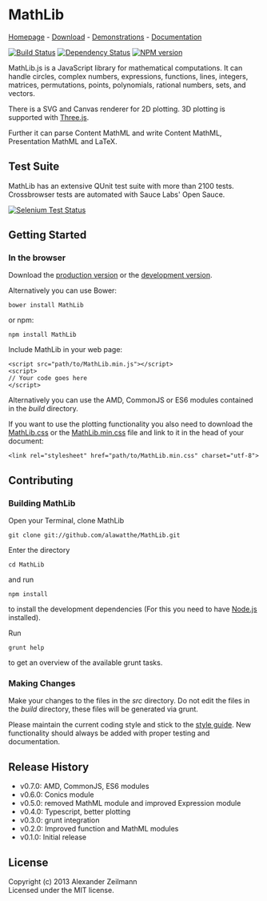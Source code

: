 # MathLib
[Homepage](http://mathlib.de/en/) - [Download](http://mathlib.de/en/download) - [Demonstrations](http://mathlib.de/en/demos) - [Documentation](http://mathlib.de/en/docs)

[![Build Status](https://travis-ci.org/alawatthe/MathLib.png?branch=master)](https://travis-ci.org/alawatthe/MathLib) [![Dependency Status](https://gemnasium.com/alawatthe/MathLib.png)](https://gemnasium.com/alawatthe/MathLib) [![NPM version](https://badge.fury.io/js/mathlib.png)](http://badge.fury.io/js/mathlib)

MathLib.js is a JavaScript library for mathematical computations. It can handle circles, complex numbers, expressions, functions, lines, integers, matrices, permutations, points, polynomials, rational numbers, sets, and vectors.

There is a SVG and Canvas renderer for 2D plotting. 3D plotting is supported with [Three.js](https://github.com/mrdoob/three.js).

Further it can parse Content MathML and write Content MathML, Presentation MathML and LaTeX.


## Test Suite
MathLib has an extensive QUnit test suite with more than 2100 tests. Crossbrowser tests are automated with Sauce Labs' Open Sauce.


[![Selenium Test Status](https://saucelabs.com/browser-matrix/alawatthe.svg)](https://saucelabs.com/u/alawatthe)



## Getting Started

### In the browser
Download the [production version](https://raw.github.com/alawatthe/MathLib/master/build/MathLib.min.js) or the [development version](https://raw.github.com/alawatthe/MathLib/master/build/MathLib.js).

Alternatively you can use Bower:
```
bower install MathLib
```

or npm:
```
npm install MathLib
```

Include MathLib in your web page:

```
<script src="path/to/MathLib.min.js"></script>
<script>
// Your code goes here
</script>
```

Alternatively you can use the AMD, CommonJS or ES6 modules contained in the _build_ directory.

If you want to use the plotting functionality you also need to download the [MathLib.css](https://raw.github.com/alawatthe/MathLib/master/build/MathLib.css) or the [MathLib.min.css](https://raw.github.com/alawatthe/MathLib/master/build/MathLib.min.css) file and link to it in the head of your document:
```
<link rel="stylesheet" href="path/to/MathLib.min.css" charset="utf-8">
```


## Contributing

### Building MathLib

Open your Terminal, clone MathLib

```
git clone git://github.com/alawatthe/MathLib.git
```

Enter the directory
```
cd MathLib
```

and run
```
npm install
```
to install the development dependencies (For this you need to have [Node.js](http://nodejs.org) installed).


Run
```
grunt help
```
to get an overview of the available grunt tasks.


### Making Changes

Make your changes to the files in the _src_ directory. Do not edit the files in the _build_ directory, these files will be generated via grunt.

Please maintain the current coding style and stick to the [style guide](http://mathlib.de/en/meta/styleguide).
New functionality should always be added with proper testing and documentation.


## Release History
* v0.7.0: AMD, CommonJS, ES6 modules
* v0.6.0: Conics module
* v0.5.0: removed MathML module and improved Expression module
* v0.4.0: Typescript, better plotting
* v0.3.0: grunt integration
* v0.2.0: Improved function and MathML modules
* v0.1.0: Initial release


## License
Copyright (c) 2013 Alexander Zeilmann  
Licensed under the MIT license.